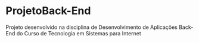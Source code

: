 # ProjetoBack-End
Projeto desenvolvido na disciplina de Desenvolvimento de Aplicações Back-End do Curso de Tecnologia em Sistemas para Internet
